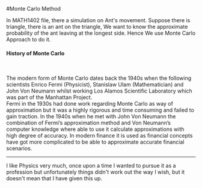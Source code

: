 #Monte Carlo Method


In MATH1402 file, there a simulation on Ant's movement. Suppose there is triangle, there is an ant on the triangle, We want to know the approximate probability of the ant leaving at the longest side. Hence We use Monte Carlo Approach to do it.

<h4> History of Monte Carlo </h4><br>

The modern form of Monte Carlo dates back the 1940s when the following scientists Enrico
Fermi (Physicist), Stanislaw Ulam (Mathematician) and John Von Neumann whilst working Los
Alamos Scientific Laboratory which was part of the Manhattan Project.<br>
Fermi in the 1930s had done work regarding Monte Carlo as way of approximation but it was a
highly rigorous and time consuming and failed to gain traction. In the 1940s when he met with
John Von Neumann the combination of Fermi’s approximation method and Von Neumann’s
computer knowledge where able to use it calculate approximations with high degree of accuracy.
In modern finance it is used as financial concepts have got more complicated to be able to
approximate accurate financial scenarios. 

<hr> <!--
<h4>Pro</h4>
1. Flexible <br>
2. Easy to Understood <br>
3. Simple to make <br>

<h4>Con</h4>
1. High computational complexity<br>
2. May need Super-computer to do heavy calculations<br>
3. Accuracy is directly proportional to iterations<br>

<hr> -->

I like Physics very much, once upon a time I wanted to pursue it as a profession but unfortunately things didn't work out the way I wish, but it doesn't mean that I have given this up.


